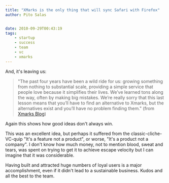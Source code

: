 ```yaml
---
title: "XMarks is the only thing that will sync Safari with Firefox"
author: Pito Salas


date: 2010-09-29T00:43:19
tags:
    - startup
    - success
    - team
    - vc
    - xmarks
---
```




And, it's leaving us:

> "The past four years have been a wild ride for us: growing something from
> nothing to substantial scale, providing a simple service that people love
> because it simplifies their lives. We’ve learned tons along the way, often
> by making big mistakes. We’re really sorry that this last lesson means that
> you’ll have to find an alternative to Xmarks, but the alternatives exist and
> you’ll have no problem finding them." (from [Xmarks
> Blog](<http://blog.xmarks.com/?p=1886>))

Again this shows how good ideas don't always win.

This was an excellent idea, but perhaps it suffered from the classic-cliche-
VC-quip "It's a feature not a product", or worse, "It's a product not a
company". I don't know how much money, not to mention blood, sweat and tears,
was spent on trying to get it to achieve escape velocity but I can imagine
that it was considerable.

Having built and attracted huge numbers of loyal users is a major
accomplishment, even if it didn't lead to a sustainable business. Kudos and
all the best to the team.


